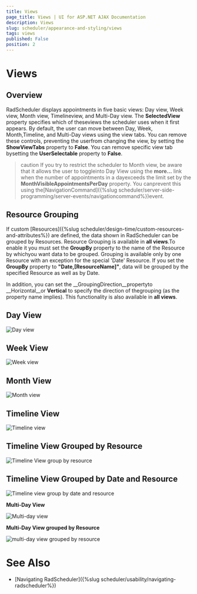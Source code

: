 ```yaml
---
title: Views
page_title: Views | UI for ASP.NET AJAX Documentation
description: Views
slug: scheduler/appearance-and-styling/views
tags: views
published: False
position: 2
---
```


# Views



## Overview

RadScheduler displays appointments in five basic views: Day view, Week view, Month view, Timelineview, and Multi-Day view. The __SelectedView__ property specifies which of theseviews the scheduler uses when it first appears. By default, the user can move between Day, Week, Month,Timeline, and Multi-Day views using the view tabs. You can remove these controls, preventing the userfrom changing the view, by setting the __ShowViewTabs__ property to __False__. You can remove specific view tab bysetting the __UserSelectable__ property to __False__.

>caution If you try to restrict the scheduler to Month view, be aware that it allows the user to toggleinto Day View using the __more...__ link when the number of appointments in a dayexceeds the limit set by the __MonthVisibleAppointmentsPerDay__ property. You canprevent this using the[NavigationCommand]({%slug scheduler/server-side-programming/server-events/navigationcommand%})event.
>


## Resource Grouping

If custom [Resources]({%slug scheduler/design-time/custom-resources-and-attributes%}) are defined, the data shown in RadScheduler can be grouped by Resources. Resource Grouping is available in __all views__.To enable it you must set the __GroupBy__ property to the name of the Resource by whichyou want data to be grouped. Grouping is available only by one Resource with an exception for the special 'Date' Resource. If you set the __GroupBy__ property to __"Date,[ResourceName]"__, data will be grouped by the specified Resource as well as by Date.

In addition, you can set the __GroupingDirection__propertyto __Horizontal__or __Vertical__ to specify the direction of thegrouping (as the property name implies). This functionality is also available in __all views__.

## Day View

![Day view](images/scheduler_dayview.png)

## Week View

![Week view](images/scheduler_weekview.png)

## Month View

![Month view](images/scheduler_monthview.png)

## Timeline View

![Timeline view](images/scheduler_timelineview.PNG)

## Timeline View Grouped by Resource

![Timeline View group by resource](images/scheduler_timelineviewgroupbyresource.PNG)

## Timeline View Grouped by Date and Resource

![Timeline view group by date and resource](images/scheduler_timelineviewgroupbydateandresource.PNG)



__Multi-Day View__

![Multi-day view](images/scheduler_multidayview.png)



__Multi-Day View grouped by Resource__



![multi-day view grouped by resource](images/scheduler_multidayviewbyresource.png)

# See Also

 * [Navigating RadScheduler]({%slug scheduler/usability/navigating-radscheduler%})
